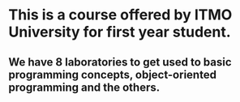 # This is a course offered by ITMO University for first year student.
## We have 8 laboratories to get used to basic programming concepts, object-oriented programming and the others. ##
